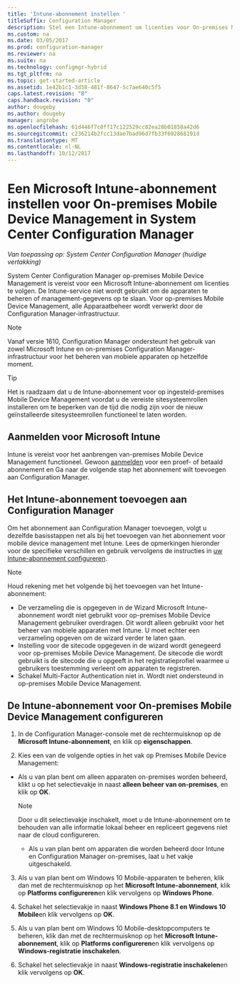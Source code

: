 ```yaml
---
title: 'Intune-abonnement instellen '
titleSuffix: Configuration Manager
description: Stel een Intune-abonnement om licenties voor On-premises Mobile Device Management in System Center Configuration Manager te volgen.
ms.custom: na
ms.date: 03/05/2017
ms.prod: configuration-manager
ms.reviewer: na
ms.suite: na
ms.technology: configmgr-hybrid
ms.tgt_pltfrm: na
ms.topic: get-started-article
ms.assetid: 1e42b1c1-3d58-481f-8647-5c7ae640c5f5
caps.latest.revision: "8"
caps.handback.revision: "0"
author: dougeby
ms.author: dougeby
manager: angrobe
ms.openlocfilehash: 61d446f7c8ff17c122529cc82ea28b01858a42d6
ms.sourcegitcommit: c236214b2fcc13dae7bad96d7fb33f692868191d
ms.translationtype: MT
ms.contentlocale: nl-NL
ms.lasthandoff: 10/12/2017
---
```

# <a name="set-up-a-microsoft-intune-subscription-for-on-premises-mobile-device-management-in-system-center-configuration-manager"></a>Een Microsoft Intune-abonnement instellen voor On-premises Mobile Device Management in System Center Configuration Manager

*Van toepassing op: System Center Configuration Manager (huidige vertakking)*

System Center Configuration Manager op\-premises Mobile Device Management is vereist voor een Microsoft Intune-abonnement om licenties te volgen. De Intune-service niet wordt gebruikt om de apparaten te beheren of management-gegevens op te slaan. Voor op\-premises Mobile Device Management, alle Apparaatbeheer wordt verwerkt door de Configuration Manager-infrastructuur.  

> [!NOTE]  
> Vanaf versie 1610, Configuration Manager ondersteunt het gebruik van zowel Microsoft Intune en on-premises Configuration Manager-infrastructuur voor het beheren van mobiele apparaten op hetzelfde moment.   

> [!TIP]  
>  Het is raadzaam dat u de Intune-abonnement voor op ingesteld\-premises Mobile Device Management voordat u de vereiste sitesysteemrollen installeren om te beperken van de tijd die nodig zijn voor de nieuw geïnstalleerde sitesysteemrollen functioneel te laten worden.  

##  <a name="sign-up-for-microsoft-intune"></a>Aanmelden voor Microsoft Intune  
 Intune is vereist voor het aanbrengen van\-premises Mobile Device Management functioneel. Gewoon [aanmelden](http://www.microsoft.com/en-us/server-cloud/products/microsoft-intune/) voor een proef- of betaald abonnement en Ga naar de volgende stap het abonnement wilt toevoegen aan Configuration Manager.  

##  <a name="add-the-intune-subscription-to-configuration-manager"></a>Het Intune-abonnement toevoegen aan Configuration Manager  
 Om het abonnement aan Configuration Manager toevoegen, volgt u dezelfde basisstappen net als bij het toevoegen van het abonnement voor mobile device management met Intune. Lees de opmerkingen hieronder voor de specifieke verschillen en gebruik vervolgens de instructies in [uw Intune-abonnement configureren](../deploy-use/configure-intune-subscription.md).  

> [!NOTE]  
>  Houd rekening met het volgende bij het toevoegen van het Intune-abonnement:  
>   
>  -   De verzameling die is opgegeven in de Wizard Microsoft Intune-abonnement wordt niet gebruikt voor op\-premises Mobile Device Management gebruiker overdragen. Dit wordt alleen gebruikt voor het beheer van mobiele apparaten met Intune. U moet echter een verzameling opgeven om de wizard verder te laten gaan.  
> -   Instelling voor de sitecode opgegeven in de wizard wordt genegeerd voor op\-premises Mobile Device Management. De sitecode die wordt gebruikt is de sitecode die u opgeeft in het registratieprofiel waarmee u gebruikers toestemming verleent om apparaten te registreren.  
> -   Schakel Multi-Factor Authentication niet in. Wordt niet ondersteund in op\-premises Mobile Device Management.  

##  <a name="configure-the-intune-subscription-for-on-premises-mobile-device-management"></a>De Intune-abonnement voor On-premises Mobile Device Management configureren  

1.  In de Configuration Manager-console met de rechtermuisknop op de **Microsoft Intune-abonnement**, en klik op **eigenschappen**.  

2.  Kies een van de volgende opties in het vak op Premises Mobile Device Management:

  - Als u van plan bent om alleen apparaten on-premises worden beheerd, klikt u op het selectievakje in naast **alleen beheer van on-premises**, en klik op **OK**.  

      > [!NOTE]  
      >  Door u dit selectievakje inschakelt, moet u de Intune-abonnement om te behouden van alle informatie lokaal beheer en repliceert gegevens niet naar de cloud configureren.  

    - Als u van plan bent om apparaten die worden beheerd door Intune en Configuration Manager on-premises, laat u het vakje uitgeschakeld.

3.  Als u van plan bent om Windows 10 Mobile-apparaten te beheren, klik dan met de rechtermuisknop op het **Microsoft Intune-abonnement**, klik op **Platforms configureren**en klik vervolgens op  **Windows Phone**.  

4.  Schakel het selectievakje in naast **Windows Phone 8.1 en Windows 10 Mobile**en klik vervolgens op **OK**.  

5.  Als u van plan bent om Windows 10 Mobile-desktopcomputers te beheren, klik dan met de rechtermuisknop op het **Microsoft Intune-abonnement**, klik op **Platforms configureren**en klik vervolgens op **Windows-registratie inschakelen**.  

6.  Schakel het selectievakje in naast **Windows-registratie inschakelen**en klik vervolgens op **OK**.  
